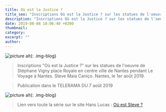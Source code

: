 ```yaml
---
title: Où est la Justice ?
title_seo: "Inscriptions Où est la Justice ? sur les statues de l'oeuvre de Stéphane Vigny place Royale en centre ville de Nantes. Steve Maia Caniço."
description: "Inscriptions Où est la Justice ? sur les statues de l'oeuvre de Stéphane Vigny place Royale en centre ville de Nantes. Steve Maia Caniço."
date: 2019-08-08 18:06:40 +0200
thumbnail:
category:
excerpt: ""
author:
---
```

![picture alt](/images/ouestlajustice_01.jpg "Où est la Justice ?"){: .img-blog}

> Inscriptions "Où est la Justice ?" sur les statues de l'oeuvre de Stéphane Vigny place Royale en centre ville de Nantes pendant Le Voyage à Nantes. Steve Maia Caniço. Nantes, le 1er août 2019.


> Publication dans le TELERAMA DU 7 août 2019 

![picture alt](/images/publication_32.jpg "Où est la Justice ?"){: .img-blog}

> Lien vers toute la série sur le site Hans Lucas : [Où est Steve ?](http://hanslucas.com/mthomasset/photo/25518)

